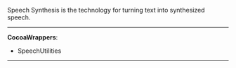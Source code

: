 

Speech Synthesis is the technology for turning text into synthesized speech.

----
**CocoaWrappers**:


* SpeechUtilities


----
